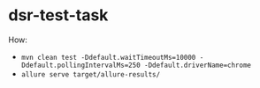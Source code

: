 # dsr-test-task

How:
* `mvn clean test -Ddefault.waitTimeoutMs=10000 -Ddefault.pollingIntervalMs=250 -Ddefault.driverName=chrome`
* `allure serve target/allure-results/`

